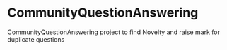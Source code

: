 # CommunityQuestionAnswering
CommunityQuestionAnswering project to find Novelty and raise mark for duplicate questions
